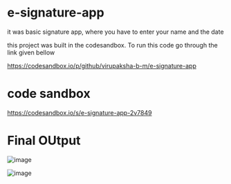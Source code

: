 # e-signature-app

it was basic signature app, where you have to enter your name and the date

this project was built in the codesandbox. To run this code go through the link given bellow

https://codesandbox.io/p/github/virupaksha-b-m/e-signature-app
# code sandbox
https://codesandbox.io/s/e-signature-app-2v7849

# Final OUtput
![image](https://github.com/virupaksha-b-m/e-signature-app/assets/91652877/6b3cf4a9-e879-4b23-8830-0daa68728696)

![image](https://github.com/virupaksha-b-m/e-signature-app/assets/91652877/7d535916-0a45-4f7e-a63c-a53c3c0f182a)
